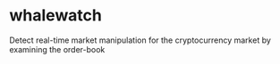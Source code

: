# whalewatch
Detect real-time market manipulation for the cryptocurrency market by examining the order-book
